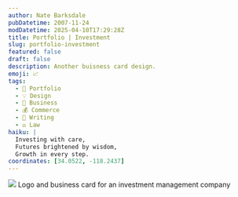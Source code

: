```yaml
---
author: Nate Barksdale
pubDatetime: 2007-11-24
modDatetime: 2025-04-10T17:29:28Z
title: Portfolio | Investment
slug: portfolio-investment
featured: false
draft: false
description: Another buisness card design.
emoji: 📈
tags:
  - 📁 Portfolio
  - 💡 Design
  - 💼 Business
  - 💰 Commerce
  - 📝 Writing
  - ⚖️ Law
haiku: |
  Investing with care,  
  Futures brightened by wisdom,  
  Growth in every step.
coordinates: [34.0522, -118.2437]
---
```


![](@assets/images/rizwan_card_530.jpg) Logo and business card for an investment management company
